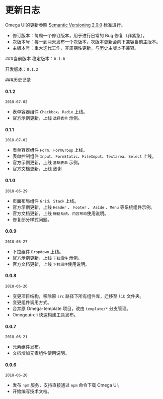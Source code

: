 # 更新日志
Omega UI的更新参照 [Semantic Versioning 2.0.0](https://semver.org/) 标准进行。

- 修订版本：每周一个修订版本，用于进行日常的 Bug 修复（非紧急）。
- 次版本号：每一到两天发布一个次版本，次版本更新会向下兼容当前主版本。
- 主版本号：重大迭代工作，非周期性更新，与历史主版本不兼容。

###当前版本
稳定版本：`0.1.0`

开发版本：`0.1.2`

###历史记录
#### 0.1.2
`2018-07-02`
* 表单容器组件 `Checkbox`、`Radio` 上线。
* 官方示例更新，上线 `选择表单` 示例。

#### 0.1.1
`2018-07-02`
* 表单容器组件 `Form`、`FormGroup` 上线。
* 表单控制组件 `Input`、`FormStatic`、`FileInput`、`Textarea`、`Select` 上线。
* 官方示例更新，上线 `基础表单` 示例。
* 官方文档更新，上线 致谢

#### 0.1.0
`2018-06-29`
* 页面布局组件 `Grid`、`Stack` 上线。
* 官方示例更新，上线 `Header` 、 `Footer` 、 `Aside` 、`Menu` 等系统组件示例。
* 官方文档更新，上线 `栅格系统`、`内容布局`使用说明。
* 修复部分样式问题。


#### 0.0.9
`2018-06-27`
* 下拉组件 `Dropdown` 上线。
* 官方示例更新，上线 `下拉组件` 示例。
* 官方文档更新，上线 `下拉组件`使用说明。

#### 0.0.8
`2018-06-26`
* 变更项目结构，移除原 `src` 路径下所有组件库，迁移至 `lib` 文件夹。
* 变更组件调用方式。
* 合并原 Omega-template 项目，改由 `template/*` 分支管理。
* Omegeui-cli 快速构建工具发布。

#### 0.0.7
`2018-06-21`
* 元素组件发布。
* 文档增加元素组件使用说明。

#### 0.0.6
`2018-06-20`
* 发布 `npm` 服务，支持直接通过 `npm` 命令下载 Omega UI。
* 开始编写技术文档。